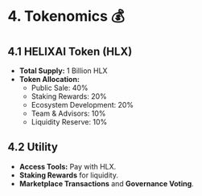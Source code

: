 # 4. Tokenomics 💰

## 4.1 HELIXAI Token (HLX)  
- **Total Supply:** 1 Billion HLX  
- **Token Allocation:**  
  - Public Sale: 40%  
  - Staking Rewards: 20%  
  - Ecosystem Development: 20%  
  - Team & Advisors: 10%  
  - Liquidity Reserve: 10%

## 4.2 Utility  
- **Access Tools:** Pay with HLX.  
- **Staking Rewards** for liquidity.  
- **Marketplace Transactions** and **Governance Voting**.
